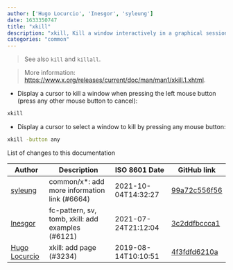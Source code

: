 ```yaml
---
author: ['Hugo Locurcio', 'Inesgor', 'syleung']
date: 1633350747
title: "xkill"
description: "xkill, Kill a window interactively in a graphical session."
categories: "common"
---
```

> See also `kill` and `killall`.

> More information: <https://www.x.org/releases/current/doc/man/man1/xkill.1.xhtml>.

- Display a cursor to kill a window when pressing the left mouse button (press any other mouse button to cancel):

```bash
xkill
```

- Display a cursor to select a window to kill by pressing any mouse button:

```bash
xkill -button any
```
List of changes to this documentation


Author | Description | ISO 8601 Date | GitHub link
------|-----|-----|-----
[syleung](mailto:syleung@users.noreply.github.com) | common/x*: add more information link (#6664) | 2021-10-04T14:32:27 | [99a72c556f56](https://github.com/tldr-pages/tldr/commit/99a72c556f563a928a10ff2c2146ad42d9af2990)
[Inesgor](mailto:81314876+Inesgor@users.noreply.github.com) | fc-pattern, sv, tomb, xkill: add examples (#6121) | 2021-07-24T21:12:04 | [3c2ddfbccca1](https://github.com/tldr-pages/tldr/commit/3c2ddfbccca1824d61550b57338503dd5572ccaa)
[Hugo Locurcio](mailto:hugo.locurcio@hugo.pro) | xkill: add page (#3234) | 2019-08-14T10:10:51 | [4f3fdfd6210a](https://github.com/tldr-pages/tldr/commit/4f3fdfd6210a788e656cbb0565d0f581f354686a)

